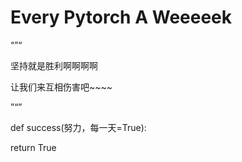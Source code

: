 # Every Pytorch A Weeeeek

“”“

坚持就是胜利啊啊啊啊

让我们来互相伤害吧~~~~

”“”

def success(努力，每一天=True):

  return True
